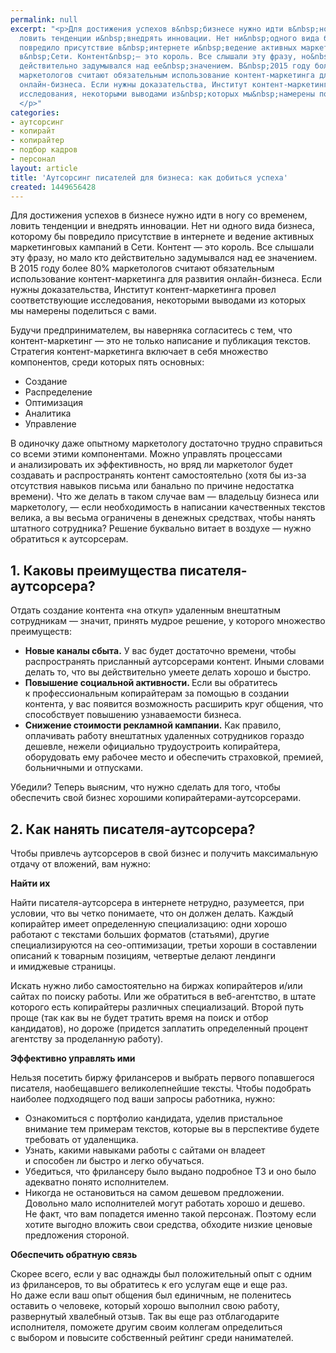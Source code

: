 ```yaml
---
permalink: null
excerpt: "<p>Для достижения успехов в&nbsp;бизнесе нужно идти в&nbsp;ногу со&nbsp;временем,
  ловить тенденции и&nbsp;внедрять инновации. Нет ни&nbsp;одного вида бизнеса, которому&nbsp;бы
  повредило присутствие в&nbsp;интернете и&nbsp;ведение активных маркетинговых кампаний
  в&nbsp;Сети. Контент&nbsp;— это король. Все слышали эту фразу, но&nbsp;мало кто
  действительно задумывался над ее&nbsp;значением. В&nbsp;2015 году более&nbsp;80%
  маркетологов считают обязательным использование контент-маркетинга для развития
  онлайн-бизнеса. Если нужны доказательства, Институт контент-маркетинга провел соответствующие
  исследования, некоторыми выводами из&nbsp;которых мы&nbsp;намерены поделиться с&nbsp;вами.
  </p>"
categories:
- аутсорсинг
- копирайт
- копирайтер
- подбор кадров
- персонал
layout: article
title: 'Аутсорсинг писателей для бизнеса: как добиться успеха'
created: 1449656428
---
```

<p>Для достижения успехов в&nbsp;бизнесе нужно идти в&nbsp;ногу со&nbsp;временем, ловить тенденции и&nbsp;внедрять инновации. Нет ни&nbsp;одного вида бизнеса, которому&nbsp;бы повредило присутствие в&nbsp;интернете и&nbsp;ведение активных маркетинговых кампаний в&nbsp;Сети. Контент&nbsp;— это король. Все слышали эту фразу, но&nbsp;мало кто действительно задумывался над ее&nbsp;значением. В&nbsp;2015 году более&nbsp;80% маркетологов считают обязательным использование контент-маркетинга для развития онлайн-бизнеса. Если нужны доказательства, Институт контент-маркетинга провел соответствующие исследования, некоторыми выводами из&nbsp;которых мы&nbsp;намерены поделиться с&nbsp;вами. </p>
<p>Будучи предпринимателем, вы&nbsp;наверняка согласитесь с&nbsp;тем, что контент-маркетинг&nbsp;— это не&nbsp;только написание и&nbsp;публикация текстов. Стратегия контент-маркетинга включает в&nbsp;себя множество компонентов, среди которых пять основных:</p>
<ul>
	<li><span>Создание</span></li>
	<li><span>Распределение</span></li>
	<li><span>Оптимизация</span></li>
	<li><span>Аналитика</span></li>
	<li><span>Управление</span></li>
</ul>
<p>В&nbsp;одиночку даже опытному маркетологу достаточно трудно справиться со&nbsp;всеми этими компонентами. Можно управлять процессами и&nbsp;анализировать их&nbsp;эффективность, но&nbsp;вряд&nbsp;ли маркетолог будет создавать и&nbsp;распространять контент самостоятельно (хотя&nbsp;бы из-за отсутствия навыков письма или банально по&nbsp;причине недостатка времени). Что&nbsp;же делать в&nbsp;таком случае вам&nbsp;— владельцу бизнеса или маркетологу,&nbsp;— если необходимость в&nbsp;написании качественных текстов велика, а&nbsp;вы&nbsp;весьма ограничены в&nbsp;денежных средствах, чтобы нанять штатного сотрудника? Решение буквально витает в&nbsp;воздухе&nbsp;— нужно обратиться к&nbsp;аутсорсерам. </p>
<h2>1. Каковы преимущества писателя-аутсорсера?</h2>
<p>Отдать создание контента «на&nbsp;откуп» удаленным внештатным сотрудникам&nbsp;— значит, принять мудрое решение, у&nbsp;которого множество преимуществ:</p>
<ul>
	<li><strong>Новые каналы сбыта.</strong> </b>У</span>&nbsp;<span>вас будет достаточно времени, чтобы распространять присланный аутсорсерами контент. Иными словами делать</span>&nbsp;<span>то, что вы</span>&nbsp;<span>действительно умеете делать хорошо и</span>&nbsp;<span>быстро.</span></li>
	<li><strong>Повышение социальной активности. </strong>Если вы</span>&nbsp;<span>обратитесь к</span>&nbsp;<span>профессиональным копирайтерам за</span>&nbsp;<span>помощью в</span>&nbsp;<span>создании контента, у</span>&nbsp;<span>вас появится возможность расширить круг общения, что способствует повышению узнаваемости бизнеса.</span></li>
	<li><strong>Снижение стоимости рекламной кампании.</strong> Как правило, оплачивать работу внештатных удаленных сотрудников гораздо дешевле, нежели официально трудоустроить копирайтера, оборудовать ему рабочее место и</span>&nbsp;<span>обеспечить страховкой, премией, больничными и</span>&nbsp;<span>отпусками.</span></li>
</ul>
<p>Убедили? Теперь выясним, что нужно сделать для того, чтобы обеспечить свой бизнес хорошими копирайтерами-аутсорсерами.</p>
<h2>2. Как нанять писателя-аутсорсера?</h2>
<p>Чтобы привлечь аутсорсеров в&nbsp;свой бизнес и&nbsp;получить максимальную отдачу от&nbsp;вложений, вам нужно:</p>
<p><strong>Найти их</strong></p>
<p>Найти писателя-аутсорсера в&nbsp;интернете нетрудно, разумеется, при условии, что вы&nbsp;четко понимаете, что он&nbsp;должен делать. Каждый копирайтер имеет определенную специализацию: одни хорошо работают с&nbsp;текстами больших форматов (статьями), другие специализируются на&nbsp;сео-оптимизации, третьи хороши в&nbsp;составлении описаний к&nbsp;товарным позициям, четвертые делают лендинги и&nbsp;имиджевые страницы.</p>
<p>Искать нужно либо самостоятельно на&nbsp;биржах копирайтеров и/или сайтах по&nbsp;поиску работы. Или&nbsp;же обратиться в&nbsp;веб-агентство, в&nbsp;штате которого есть копирайтеры различных специализаций. Второй путь проще (так как вы&nbsp;не&nbsp;будет тратить время на&nbsp;поиск и&nbsp;отбор кандидатов), но&nbsp;дороже (придется заплатить определенный процент агентству за&nbsp;проделанную работу).</p>
<p><strong>Эффективно управлять ими</strong></p>
<p>Нельзя посетить биржу фрилансеров и&nbsp;выбрать первого попавшегося писателя, наобещавшего великолепнейшие тексты. Чтобы подобрать наиболее подходящего под ваши запросы работника, нужно:</p>
<p>
	<ul>
		<li><span>Ознакомиться с</span>&nbsp;<span>портфолио кандидата, уделив пристальное внимание тем примерам текстов, которые вы</span>&nbsp;<span>в</span>&nbsp;<span>перспективе будете требовать от</span>&nbsp;<span>удаленщика.</span></li>
		<li><span>Узнать, какими навыками работы с</span>&nbsp;<span>сайтами он</span>&nbsp;<span>владеет и</span>&nbsp;<span>способен</span>&nbsp;<span>ли быстро и</span>&nbsp;<span>легко обучаться.</span></li>
		<li><span>Убедиться, что фрилансеру было выдано подробное</span>&nbsp;<span>ТЗ и</span>&nbsp;<span>оно было адекватно понято исполнителем.</span></li>
		<li><span>Никогда не</span>&nbsp;<span>остановиться на</span>&nbsp;<span>самом дешевом предложении. Довольно мало исполнителей могут работать хорошо и</span>&nbsp;<span>дешево. Не</span>&nbsp;<span>факт, что вам попадется именно такой персонаж. Поэтому если хотите выгодно вложить свои средства, обходите низкие ценовые предложения стороной.</span></li>
	</ul>
</p>
<p><strong>Обеспечить обратную связь</strong></p>
<p>Скорее всего, если у&nbsp;вас однажды был положительный опыт с&nbsp;одним из&nbsp;фрилансеров, то&nbsp;вы&nbsp;обратитесь к&nbsp;его услугам еще и&nbsp;еще раз. Но&nbsp;даже если ваш опыт общения был единичным, не&nbsp;поленитесь оставить о&nbsp;человеке, который хорошо выполнил свою работу, развернутый хвалебный отзыв. Так вы&nbsp;еще раз отблагодарите исполнителя, поможете другим своим коллегам определиться с&nbsp;выбором и&nbsp;повысите собственный рейтинг среди нанимателей.</p>

